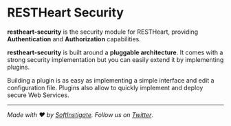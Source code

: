 # RESTHeart Security

**restheart-security** is the security module for RESTHeart, providing __Authentication__ and __Authorization__ capabilities. 

**restheart-security** is built around a __pluggable architecture__. It comes with a strong security implementation but you can easily extend it by implementing plugins. 

Building a plugin is as easy as implementing a simple interface and edit a configuration file. Plugins also allow to quickly implement and deploy secure Web Services.

<hr />

_Made with :heart: by [SoftInstigate](http://www.softinstigate.com/). Follow us on [Twitter](https://twitter.com/softinstigate)_.
